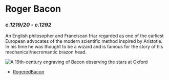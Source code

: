 <!DOCTYPE html>
<html>
	<head>
		<title>Wizard, Philosopher, Monk</title>
		<link rel="stylesheet" type="text/css" href="/css/main.css">
	</head>
	<body>
		<div class="container">
    		<div class="blurb">
	<h1>Roger Bacon</h1>
	<h3><i>c.1219/20 - c.1292</i></h3>
	<div>
	<p class="intro">An English philosopher and Franciscan friar regarded as one of the earliest European advocates of the modern scientific method inspired by Aristotle. In his time he was thought to be a wizard and is famous for the story of his mechanical/necromantic brazon head.</p>
	<img src="https://upload.wikimedia.org/wikipedia/commons/a/a9/Bacon_1867.jpg" class="pic1" alt="A 19th-century engraving of Bacon observing the stars at Oxford"></div>
</div><!-- /.blurb -->
		</div><!-- /.container -->
		<footer>
    		<ul>
        		<li><a href="https://github.com/RogeredBacon">RogeredBacon</a></li>
			</ul>
		</footer>
	</body>
</html>
